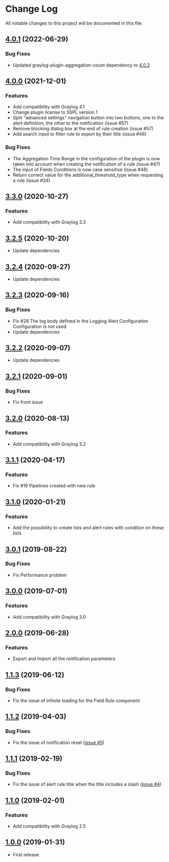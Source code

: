 # Change Log

All notable changes to this project will be documented in this file.

## [4.0.1](https://github.com/airbus-cyber/graylog-plugin-alert-wizard/compare/4.0.0...4.0.1) (2022-06-29)
### Bug Fixes
* Updated graylog-plugin-aggregation-count dependency to [4.0.2](https://github.com/airbus-cyber/graylog-plugin-aggregation-count/blob/4.0.2/CHANGELOG.md)

## [4.0.0](https://github.com/airbus-cyber/graylog-plugin-alert-wizard/compare/3.3.0...4.0.0) (2021-12-01)
### Features
* Add compatibility with Graylog 4.1
* Change plugin license to SSPL version 1
* Split "advanced settings" navigation button into two buttons, one to the alert definition, the other to the notification (issue #57)
* Remove blocking dialog box at the end of rule creation (issue #57)
* Add search input to filter rule to export by their title (issue #46)
### Bug Fixes
* The Aggregation Time Range in the configuration of the plugin is now taken into account when creating the notification of a rule (issue #47)
* The input of Fields Conditions is now case sensitive (issue #48)
* Return correct value for the additional_threshold_type when requesting a rule (issue #34)

## [3.3.0](https://github.com/airbus-cyber/graylog-plugin-alert-wizard/compare/3.2.5...3.3.0) (2020-10-27)
### Features
* Add compatibility with Graylog 3.3

## [3.2.5](https://github.com/airbus-cyber/graylog-plugin-alert-wizard/compare/3.2.4...3.2.5) (2020-10-20)
* Update dependencies

## [3.2.4](https://github.com/airbus-cyber/graylog-plugin-alert-wizard/compare/3.2.3...3.2.4) (2020-09-27)
* Update dependencies

## [3.2.3](https://github.com/airbus-cyber/graylog-plugin-alert-wizard/compare/3.2.2...3.2.3) (2020-09-16)
### Bug Fixes
* Fix #28 The log body defined in the Logging Alert Configuration Configuration is not used
* Update dependencies

## [3.2.2](https://github.com/airbus-cyber/graylog-plugin-alert-wizard/compare/3.2.1...3.2.2) (2020-09-07)
* Update dependencies

## [3.2.1](https://github.com/airbus-cyber/graylog-plugin-alert-wizard/compare/3.2.0...3.2.1) (2020-09-01)
### Bug Fixes
* Fix front issue

## [3.2.0](https://github.com/airbus-cyber/graylog-plugin-alert-wizard/compare/3.1.1...3.2.0) (2020-08-13)
### Features
* Add compatibility with Graylog 3.2

## [3.1.1](https://github.com/airbus-cyber/graylog-plugin-alert-wizard/compare/3.1.0...3.1.1) (2020-04-17)
### Features
* Fix #19 Pipelines created with new rule

## [3.1.0](https://github.com/airbus-cyber/graylog-plugin-alert-wizard/compare/3.0.1...3.1.0) (2020-01-21)
### Features
* Add the possibility to create lists and alert rules with condition on these lists

## [3.0.1](https://github.com/airbus-cyber/graylog-plugin-alert-wizard/compare/3.0.0...3.0.1) (2019-08-22)
### Bug Fixes
* Fix Performance problem

## [3.0.0](https://github.com/airbus-cyber/graylog-plugin-alert-wizard/compare/2.0.0...3.0.0) (2019-07-01)
### Features
* Add compatibility with Graylog 3.0

## [2.0.0](https://github.com/airbus-cyber/graylog-plugin-alert-wizard/compare/1.1.3...2.0.0) (2019-06-28)
### Features
* Export and Import all the notification parameters

## [1.1.3](https://github.com/airbus-cyber/graylog-plugin-alert-wizard/compare/1.1.2...1.1.3) (2019-06-12)
### Bug Fixes
* Fix the issue of infinite loading for the Field Rule component

## [1.1.2](https://github.com/airbus-cyber/graylog-plugin-alert-wizard/compare/1.1.1...1.1.2) (2019-04-03)
### Bug Fixes
* Fix the issue of notification reset ([issue #5](https://github.com/airbus-cyber/graylog-plugin-alert-wizard/issues/5))

## [1.1.1](https://github.com/airbus-cyber/graylog-plugin-alert-wizard/compare/1.1.0...1.1.1) (2019-02-19)
### Bug Fixes
* Fix the issue of alert rule title when the title includes a slash ([issue #4](https://github.com/airbus-cyber/graylog-plugin-alert-wizard/issues/4))

## [1.1.0](https://github.com/airbus-cyber/graylog-plugin-alert-wizard/compare/1.0.0...1.1.0) (2019-02-01)
### Features
* Add compatibility with Graylog 2.5

## [1.0.0](https://github.com/airbus-cyber/graylog-plugin-alert-wizard/tree/1.0.0) (2019-01-31)
* First release
